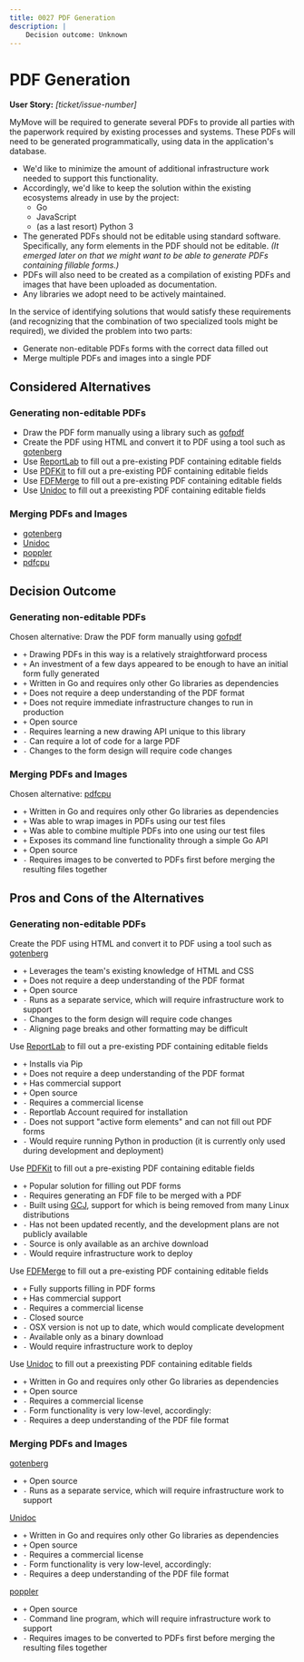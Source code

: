 ```yaml
---
title: 0027 PDF Generation
description: |
    Decision outcome: Unknown
---
```

# PDF Generation

**User Story:** _[ticket/issue-number]_ <!-- optional -->

MyMove will be required to generate several PDFs to provide all parties with the paperwork
required by existing processes and systems. These PDFs will need to be generated programmatically,
using data in the application's database.

* We'd like to minimize the amount of additional infrastructure work needed to support this functionality.
* Accordingly, we'd like to keep the solution within the existing ecosystems already in use by the project:
  * Go
  * JavaScript
  * (as a last resort) Python 3
* The generated PDFs should not be editable using standard software. Specifically, any form elements
  in the PDF should not be editable. _(It emerged later on that we might want to be able to generate PDFs containing fillable forms.)_
* PDFs will also need to be created as a compilation of existing PDFs and images that have been uploaded as documentation.
* Any libraries we adopt need to be actively maintained.

In the service of identifying solutions that would satisfy these requirements (and recognizing that the combination of two
specialized tools might be required), we divided the problem into two parts:

* Generate non-editable PDFs forms with the correct data filled out
* Merge multiple PDFs and images into a single PDF

## Considered Alternatives

### Generating non-editable PDFs

* Draw the PDF form manually using a library such as [gofpdf](https://github.com/jung-kurt/gofpdf)
* Create the PDF using HTML and convert it to PDF using a tool such as [gotenberg](https://github.com/thecodingmachine/gotenberg)
* Use [ReportLab](https://www.reportlab.com/) to fill out a pre-existing PDF containing editable fields
* Use [PDFKit](https://www.pdflabs.com/tools/pdftk-server/) to fill out a pre-existing PDF containing editable fields
* Use [FDFMerge](https://appligent.com/server-software/fdfmerge/) to fill out a pre-existing PDF containing editable fields
* Use [Unidoc](https://github.com/unidoc/unidoc) to fill out a preexisting PDF containing editable fields

### Merging PDFs and Images

* [gotenberg](https://github.com/thecodingmachine/gotenberg)
* [Unidoc](https://github.com/unidoc/unidoc)
* [poppler](https://poppler.freedesktop.org/)
* [pdfcpu](https://github.com/pdfcpu/pdfcpu)

## Decision Outcome

### Generating non-editable PDFs

Chosen alternative: Draw the PDF form manually using [gofpdf](https://github.com/jung-kurt/gofpdf)

* `+` Drawing PDFs in this way is a relatively straightforward process
* `+` An investment of a few days appeared to be enough to have an initial form fully generated
* `+` Written in Go and requires only other Go libraries as dependencies
* `+` Does not require a deep understanding of the PDF format
* `+` Does not require immediate infrastructure changes to run in production
* `+` Open source
* `-` Requires learning a new drawing API unique to this library
* `-` Can require a lot of code for a large PDF
* `-` Changes to the form design will require code changes

### Merging PDFs and Images

Chosen alternative: [pdfcpu](https://github.com/pdfcpu/pdfcpu)

* `+` Written in Go and requires only other Go libraries as dependencies
* `+` Was able to wrap images in PDFs using our test files
* `+` Was able to combine multiple PDFs into one using our test files
* `+` Exposes its command line functionality through a simple Go API
* `+` Open source
* `-` Requires images to be converted to PDFs first before merging the resulting files together

## Pros and Cons of the Alternatives <!-- optional -->

### Generating non-editable PDFs

Create the PDF using HTML and convert it to PDF using a tool such as [gotenberg](https://github.com/thecodingmachine/gotenberg)

* `+` Leverages the team's existing knowledge of HTML and CSS
* `+` Does not require a deep understanding of the PDF format
* `+` Open source
* `-` Runs as a separate service, which will require infrastructure work to support
* `-` Changes to the form design will require code changes
* `-` Aligning page breaks and other formatting may be difficult

Use [ReportLab](https://www.reportlab.com/) to fill out a pre-existing PDF containing editable fields

* `+` Installs via Pip
* `+` Does not require a deep understanding of the PDF format
* `+` Has commercial support
* `+` Open source
* `-` Requires a commercial license
* `-` Reportlab Account required for installation
* `-` Does not support "active form elements" and can not fill out PDF forms
* `-` Would require running Python in production (it is currently only used during development and deployment)

Use [PDFKit](https://www.pdflabs.com/tools/pdftk-server/) to fill out a pre-existing PDF containing editable fields

* `+` Popular solution for filling out PDF forms
* `-` Requires generating an FDF file to be merged with a PDF
* `-` Built using [GCJ](https://en.wikipedia.org/wiki/GNU_Compiler_for_Java), support for which is being removed from many Linux distributions
* `-` Has not been updated recently, and the development plans are not publicly available
* `-` Source is only available as an archive download
* `-` Would require infrastructure work to deploy

Use [FDFMerge](https://appligent.com/server-software/fdfmerge/) to fill out a pre-existing PDF containing editable fields

* `+` Fully supports filling in PDF forms
* `+` Has commercial support
* `-` Requires a commercial license
* `-` Closed source
* `-` OSX version is not up to date, which would complicate development
* `-` Available only as a binary download
* `-` Would require infrastructure work to deploy

Use [Unidoc](https://github.com/unidoc/unidoc) to fill out a preexisting PDF containing editable fields

* `+` Written in Go and requires only other Go libraries as dependencies
* `+` Open source
* `-` Requires a commercial license
* `-` Form functionality is very low-level, accordingly:
* `-` Requires a deep understanding of the PDF file format

### Merging PDFs and Images

[gotenberg](https://github.com/thecodingmachine/gotenberg)

* `+` Open source
* `-` Runs as a separate service, which will require infrastructure work to support

[Unidoc](https://github.com/unidoc/unidoc)

* `+` Written in Go and requires only other Go libraries as dependencies
* `+` Open source
* `-` Requires a commercial license
* `-` Form functionality is very low-level, accordingly:
* `-` Requires a deep understanding of the PDF file format

[poppler](https://poppler.freedesktop.org/)

* `+` Open source
* `-` Command line program, which will require infrastructure work to support
* `-` Requires images to be converted to PDFs first before merging the resulting files together

